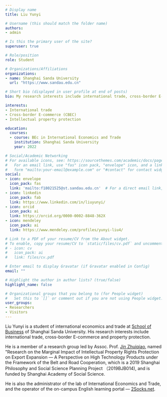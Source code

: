 ```yaml
---
# Display name
title: Liu Yunyi

# Username (this should match the folder name)
authors:
- admin

# Is this the primary user of the site?
superuser: true

# Role/position
role: Student

# Organizations/Affiliations
organizations:
- name: Shanghai Sanda University
  url: "https://www.sandau.edu.cn"

# Short bio (displayed in user profile at end of posts)
bio: My research interests include international trade, cross-border E-commerce and property protection.

interests:
- International trade
- Cross-border E-commerce (CBEC)
- Intellectual property protection

education:
  courses:
  - course: BEc in International Economics and Trade
    institution: Shanghai Sanda University
    year: 2022

# Social/Academic Networking
# For available icons, see: https://sourcethemes.com/academic/docs/page-builder/#icons
#   For an email link, use "fas" icon pack, "envelope" icon, and a link in the
#   form "mailto:your-email@example.com" or "#contact" for contact widget.
social:
- icon: envelope
  icon_pack: fas
  link: 'mailto:f18021525@st.sandau.edu.cn'  # For a direct email link, use "mailto:f18021525@st.sandau.edu.cn".
- icon: linkedin
  icon_pack: fab
  link: https://www.linkedin.com/in/liuyunyi/
- icon: orcid
  icon_pack: ai
  link: https://orcid.org/0000-0002-8848-362X
- icon: mendeley
  icon_pack: ai
  link: https://www.mendeley.com/profiles/yunyi-liu4/

# Link to a PDF of your resume/CV from the About widget.
# To enable, copy your resume/CV to `static/files/cv.pdf` and uncomment the lines below.
# - icon: cv
#   icon_pack: ai
#   link: files/cv.pdf

# Enter email to display Gravatar (if Gravatar enabled in Config)
email: ""

# Highlight the author in author lists? (true/false)
highlight_name: false

# Organizational groups that you belong to (for People widget)
#   Set this to `[]` or comment out if you are not using People widget.
user_groups:
- Researchers
- Visitors
---
```


Liu Yunyi is a student of international economics and trade at [School of Business](https://www.sandau.edu.cn/english/830/list.htm) of Shanghai Sanda University. His research interests include international trade, cross-border E-commerce and property protection.

He is a member of a research group led by Assoc. Prof. [Jin Zhuiqiao](https://orcid.org/0000-0002-8473-0451), named "Research on the Marginal Impact of Intellectual Property Rights Protection on Export Expansion — A Perspective on High Technology Products under the Framework of the Belt and Road Cooperation, which is a 2019 Shanghai Philosophy and Social Science Planning Project （2019BJB014), and is funded by Shanghai Academy of Social Science.

He is also the administrator of the lab of International Economics and Trade, and the operator of the on-campus English learning portal — [2Socks.net](https://2socks.net).
